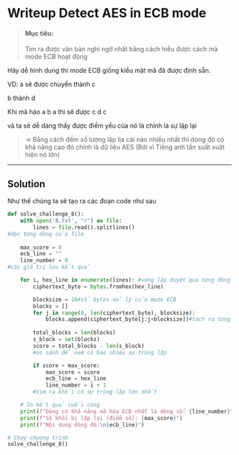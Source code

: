 # Writeup Detect AES in ECB mode
> #### Mục tiêu:
 > Tìm ra được văn bản nghi ngờ nhất bằng cách hiểu được cách mà mode ECB hoạt động



 Hãy dễ hình dung thì mode ECB giống kiểu mật mã đã được định sẵn. 

 VD:
  a sẽ được chuyển thành c

  b thành d

  Khi mã háo a b a thì sẽ được c d c 

 và ta sẽ dễ dàng thấy được điểm yếu của nó là chính là sự lặp lại

 >-> Bằng cách đếm số lượng lặp lịa cái nào nhiều nhất thì dòng đó có khả năng cao đó chính là dữ liệu AES (Bởi vì Tiếng anh tần suất xuất hiện nó lớn)
---
## Solution
Như thế chúng ta sẽ tạo ra các đoạn code như sau
```python
def solve_challenge_8():
    with open('8.txt', "r") as file:
        lines = file.read().splitlines()
#đọc từng dòng của file
   
    max_score = 0
    ecb_line = ""
    line_number = 0
#các giá trị lưu kết quả

    for i, hex_line in enumerate(lines): #vòng lặp duyệt qua từng dòng (chỉ số, giá trị)
        ciphertext_byte = bytes.fromhex(hex_line)

        blocksize = 16#số bytes xử lý của mode ECB
        blocks = []
        for j in range(0, len(ciphertext_byte), blocksize):
            blocks.append(ciphertext_byte[j:j+blocksize])#tách ra từng khối 16bytes trên từng hàng
        
        total_blocks = len(blocks)
        s_block = set(blocks)
        score = total_blocks - len(s_block)
        #so sánh để xem có bao nhiêu sự trùng lặp

        if score > max_score:
            max_score = score
            ecb_line = hex_line
            line_number = i + 1 
        #tìm ra khối có sự trùng lặp lớn nhất

    # In kết quả cuối cùng
    print(f"Dòng có khả năng mã hóa ECB nhất là dòng số: {line_number}")
    print(f"Số khối bị lặp lại (điểm số): {max_score}")
    print(f"Nội dung dòng đó:\n{ecb_line}")

# Chạy chương trình
solve_challenge_8()
```